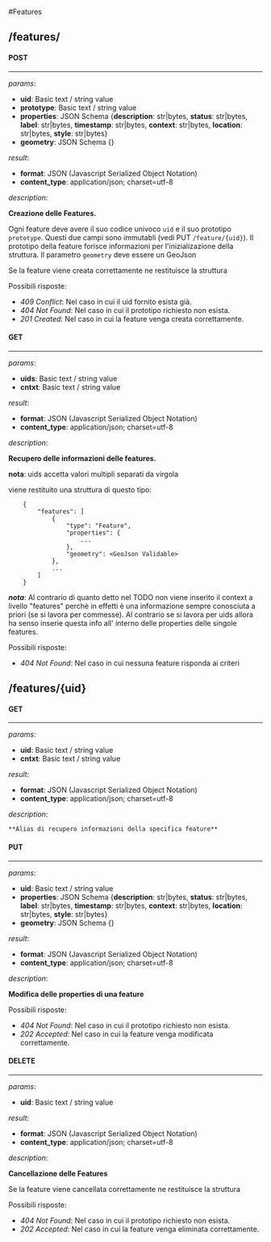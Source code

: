 #Features
## **/features/**

#### POST
-------------
_params_:

- **uid**: Basic text / string value
- **prototype**: Basic text / string value
- **properties**: JSON Schema {**description**: str|bytes, **status**: str|bytes, **label**: str|bytes, **timestamp**: str|bytes, **context**: str|bytes, **location**: str|bytes, **style**: str|bytes}
- **geometry**: JSON Schema {}

_result_:

- **format**: JSON (Javascript Serialized Object Notation)
- **content_type**: application/json; charset=utf-8

_description_:


**Creazione delle Features.**

Ogni feature deve avere il suo codice univoco `uid` e il suo prototipo `prototype`. Questi due campi sono immutabli (vedi PUT `/feature/{uid}`).
Il prototipo della feature forisce informazioni per l'inizializazione della struttura.
Il parametro `geometry` deve essere un GeoJson

Se la feature viene creata correttamente ne restituisce la struttura

Possibili risposte:

- _409 Conflict_: Nel caso in cui il uid fornito esista già.
- _404 Not Found_: Nel caso in cui il prototipo richiesto non esista.
- _201 Created_: Nel caso in cui la feature venga creata correttamente.






#### GET
-------------
_params_:

- **uids**: Basic text / string value
- **cntxt**: Basic text / string value

_result_:

- **format**: JSON (Javascript Serialized Object Notation)
- **content_type**: application/json; charset=utf-8

_description_:


**Recupero delle informazioni delle features.**

__nota__: uids accetta valori multipli separati da virgola 

viene restituito una struttura di questo tipo:


        {
            "features": [
                {
                    "type": "Feature",
                    "properties": {
                        ...
                    },
                    "geometry": <GeoJson Validable>
                },
                ...
            ]
        }


___nota___: Al contrario di quanto detto nel TODO non viene inserito il context a livello "features" perchè in effetti è una informazione sempre conosciuta a priori (se si lavora per commesse). Al contrario se si lavora per uids allora ha senso inserie questa info all' interno delle properties delle singole features.


Possibili risposte:

- _404 Not Found_: Nel caso in cui nessuna feature risponda ai criteri







## **/features/{uid}**

#### GET
-------------
_params_:

- **uid**: Basic text / string value
- **cntxt**: Basic text / string value

_result_:

- **format**: JSON (Javascript Serialized Object Notation)
- **content_type**: application/json; charset=utf-8

_description_:


    **Alias di recupero informazioni della specifica feature**





#### PUT
-------------
_params_:

- **uid**: Basic text / string value
- **properties**: JSON Schema {**description**: str|bytes, **status**: str|bytes, **label**: str|bytes, **timestamp**: str|bytes, **context**: str|bytes, **location**: str|bytes, **style**: str|bytes}
- **geometry**: JSON Schema {}

_result_:

- **format**: JSON (Javascript Serialized Object Notation)
- **content_type**: application/json; charset=utf-8

_description_:


**Modifica delle properties di una feature**

Possibili risposte:

- _404 Not Found_: Nel caso in cui il prototipo richiesto non esista.
- _202 Accepted_: Nel caso in cui la feature venga modificata correttamente.






#### DELETE
-------------
_params_:

- **uid**: Basic text / string value

_result_:

- **format**: JSON (Javascript Serialized Object Notation)
- **content_type**: application/json; charset=utf-8

_description_:


**Cancellazione delle Features**

Se la feature viene cancellata correttamente ne restituisce la struttura

Possibili risposte:

- _404 Not Found_: Nel caso in cui il prototipo richiesto non esista.
- _202 Accepted_: Nel caso in cui la feature venga eliminata correttamente.







